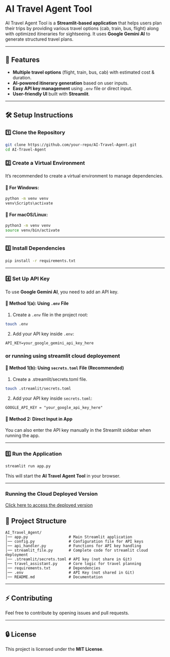 # AI Travel Agent Tool

AI Travel Agent Tool is a **Streamlit-based application** that helps users plan their trips by providing various travel options (cab, train, bus, flight) along with optimized itineraries for sightseeing. It uses **Google Gemini AI** to generate structured travel plans.

---

## 🚀 Features
- **Multiple travel options** (flight, train, bus, cab) with estimated cost & duration.
- **AI-powered itinerary generation** based on user inputs.
- **Easy API key management** using `.env` file or direct input.
- **User-friendly UI** built with **Streamlit**.

---

## 🛠️ Setup Instructions

### 1️⃣ **Clone the Repository**
```sh
git clone https://github.com/your-repo/AI-Travel-Agent.git
cd AI-Travel-Agent
```

### 2️⃣ **Create a Virtual Environment**
It’s recommended to create a virtual environment to manage dependencies.

#### 📌 **For Windows:**
```sh
python -m venv venv
venv\Scripts\activate
```

#### 📌 **For macOS/Linux:**
```sh
python3 -m venv venv
source venv/bin/activate
```

---

### 3️⃣ **Install Dependencies**
```sh
pip install -r requirements.txt
```

---

### 4️⃣ **Set Up API Key**
To use **Google Gemini AI**, you need to add an API key.

#### 🔹 **Method 1(a): Using `.env` File**
1. Create a `.env` file in the project root:
```sh
touch .env
```
2. Add your API key inside `.env`:
```
API_KEY=your_google_gemini_api_key_here
```
### or running using streamlit cloud deployement

#### 🔹 **Method 1(b): Using `secrets.toml` File (Recommended)**
1. Create a .streamlit/secrets.toml file.
```sh
touch .streamlit/secrets.toml
```
2. Add your API key inside `secrets.toml`:
```
GOOGLE_API_KEY = "your_google_api_key_here"
```

#### 🔹 **Method 2: Direct Input in App**
You can also enter the API key manually in the Streamlit sidebar when running the app.

---

### 5️⃣ **Run the Application**
```sh
streamlit run app.py
```

This will start the **AI Travel Agent Tool** in your browser.

---

### Running the Cloud Deployed Version

[Click here to access the deployed version](https://genai-travel-assistant.streamlit.app/)



## 📁 Project Structure
```
AI_Travel_Agent/
│── app.py                  # Main Streamlit application
│── config.py               # Configuration file for API keys
│── api_handler.py          # Functions for API key handling
│── streamlit_file.py       # Complete code for streamlit cloud deployment
│── .streamlit/secrets.toml # API key (not share in Git)
│── travel_assistant.py     # Core logic for travel planning
│── requirements.txt        # Dependencies
│── .env                    # API Key (not shared in Git)
│── README.md               # Documentation
```

---

## ⚡ Contributing
Feel free to contribute by opening issues and pull requests.

---

## 🔒 License
This project is licensed under the **MIT License**.

